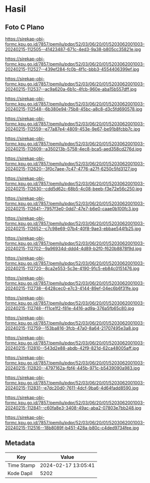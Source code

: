 # Hasil

## Foto C Plano

https://sirekap-obj-formc.kpu.go.id/7857/pemilu/pdpr/52/03/06/20/01/5203062001003-20240215-112505--41423487-671c-4ed3-9a38-b805cc35821e.jpg

https://sirekap-obj-formc.kpu.go.id/7857/pemilu/pdpr/52/03/06/20/01/5203062001003-20240215-112527--439ef284-fc0b-4f1c-bbb3-4554406399ef.jpg

https://sirekap-obj-formc.kpu.go.id/7857/pemilu/pdpr/52/03/06/20/01/5203062001003-20240215-112537--ac9a620a-6b1c-4fcb-960e-aba15b557dff.jpg

https://sirekap-obj-formc.kpu.go.id/7857/pemilu/pdpr/52/03/06/20/01/5203062001003-20240215-112548--6b380e94-75b8-45bc-a8c8-d3c5fd690578.jpg

https://sirekap-obj-formc.kpu.go.id/7857/pemilu/pdpr/52/03/06/20/01/5203062001003-20240215-112559--e77a87e4-4809-453e-9e67-be91b8fcbb7c.jpg

https://sirekap-obj-formc.kpu.go.id/7857/pemilu/pdpr/52/03/06/20/01/5203062001003-20240215-112609--a350213b-5758-4ec8-bca5-aed358cd276d.jpg

https://sirekap-obj-formc.kpu.go.id/7857/pemilu/pdpr/52/03/06/20/01/5203062001003-20240215-112620--3f0c7aee-7c47-4776-a27f-6250c5fd3127.jpg

https://sirekap-obj-formc.kpu.go.id/7857/pemilu/pdpr/52/03/06/20/01/5203062001003-20240215-112630--cdd5d62c-68b5-4c08-beeb-f3e72e56c250.jpg

https://sirekap-obj-formc.kpu.go.id/7857/pemilu/pdpr/52/03/06/20/01/5203062001003-20240215-112641--7957f3e0-0dd7-47e7-b6e0-caae0b100fc3.jpg

https://sirekap-obj-formc.kpu.go.id/7857/pemilu/pdpr/52/03/06/20/01/5203062001003-20240215-112652--c7c98e69-07b4-40f8-9ae3-ebbae544fb25.jpg

https://sirekap-obj-formc.kpu.go.id/7857/pemilu/pdpr/52/03/06/20/01/5203062001003-20240215-112702--9a96934d-ddd4-4d89-b2f0-f620b8878f9d.jpg

https://sirekap-obj-formc.kpu.go.id/7857/pemilu/pdpr/52/03/06/20/01/5203062001003-20240215-112720--8ca2e553-5c3e-4190-91c5-eb84c0151476.jpg

https://sirekap-obj-formc.kpu.go.id/7857/pemilu/pdpr/52/03/06/20/01/5203062001003-20240215-112738--6428cec0-e7c3-4144-89ef-04ec6b6f31fe.jpg

https://sirekap-obj-formc.kpu.go.id/7857/pemilu/pdpr/52/03/06/20/01/5203062001003-20240215-112748--f11ce1f2-f81e-4416-ad9a-376a5fb65c80.jpg

https://sirekap-obj-formc.kpu.go.id/7857/pemilu/pdpr/52/03/06/20/01/5203062001003-20240215-112759--153ba816-3fcb-47a0-8a64-21707495e3a8.jpg

https://sirekap-obj-formc.kpu.go.id/7857/pemilu/pdpr/52/03/06/20/01/5203062001003-20240215-112810--543d2e88-abdb-42f9-821d-62ca48005aff.jpg

https://sirekap-obj-formc.kpu.go.id/7857/pemilu/pdpr/52/03/06/20/01/5203062001003-20240215-112820--4797162a-fbf4-445b-971c-b5439090a983.jpg

https://sirekap-obj-formc.kpu.go.id/7857/pemilu/pdpr/52/03/06/20/01/5203062001003-20240215-112831--e7dc20d0-7611-4dcf-9ba6-4d64fadd8590.jpg

https://sirekap-obj-formc.kpu.go.id/7857/pemilu/pdpr/52/03/06/20/01/5203062001003-20240215-112841--c60fa8e3-3408-49ac-aba2-07803e7bb248.jpg

https://sirekap-obj-formc.kpu.go.id/7857/pemilu/pdpr/52/03/06/20/01/5203062001003-20240215-112516--18b8089f-b451-428a-b80c-c4ded9734fee.jpg


## Metadata

| Key        | Value               |
| ---------- | ------------------- |
| Time Stamp | 2024-02-17 13:05:41 |
| Kode Dapil | 5202                |



